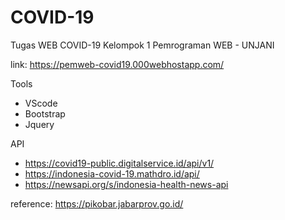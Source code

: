 # COVID-19

Tugas WEB COVID-19 Kelompok 1 Pemrograman WEB - UNJANI

link: https://pemweb-covid19.000webhostapp.com/

Tools
- VScode
- Bootstrap
- Jquery

API
- https://covid19-public.digitalservice.id/api/v1/
- https://indonesia-covid-19.mathdro.id/api/
- https://newsapi.org/s/indonesia-health-news-api

reference: https://pikobar.jabarprov.go.id/
